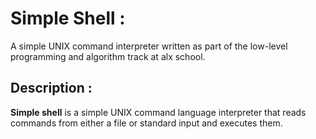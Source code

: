 # Simple Shell :

A simple UNIX command interpreter written as part of the low-level programming and algorithm track at alx school.

## Description :

**Simple shell** is a simple UNIX command language interpreter that reads commands from either a file or standard input and executes them.
